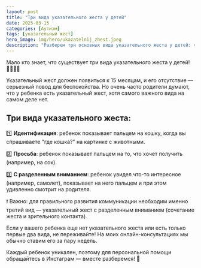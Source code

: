 ```yaml
---
layout: post
title: "Три вида указательного жеста у детей"
date: 2025-03-15
categories: [Аутизм]
tags: [указательный жест]
hero_image: img/hero/ukazatelnij_zhest.jpeg
description: "Разберем три основных вида указательного жеста у детей: что они означают, как их различать и на что обратить внимание в развитии ребенка."
---
```


Мало кто знает, что существует три вида указательного жеста у детей! 👶🏻👆🏻

Указательный жест должен появиться к 15 месяцам, и его отсутствие — серьезный повод для беспокойства. Но очень часто родители думают, что у ребенка есть указательный жест, хотя самого важного вида на самом деле нет.

## Три вида указательного жеста:

1️⃣ **Идентификация**: ребенок показывает пальцем на кошку, когда вы спрашиваете "где кошка?" на картинке с животными.

2️⃣ **Просьба**: ребенок показывает пальцем на то, что хочет получить (например, на сок).

3️⃣ **С разделенным вниманием**: ребенок увидел что-то интересное (например, самолет), показывает на него пальцем и при этом удивленно смотрит на родителя.

❗️ Важно: для правильного развития коммуникации необходим именно третий вид — указательный жест с разделенным вниманием (сочетание жеста и зрительного контакта).

Если у вашего ребенка еще нет указательного жеста или есть только первые два вида, не переживайте! На моих онлайн-консультациях мы обычно ставим его за пару недель.

Каждый ребенок уникален, поэтому для персональной помощи обращайтесь в Инстаграм — вместе разберемся! 💫